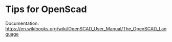 # Tips for OpenScad
Documentation: https://en.wikibooks.org/wiki/OpenSCAD_User_Manual/The_OpenSCAD_Language
